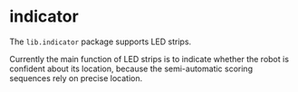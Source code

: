 # indicator

The `lib.indicator` package supports LED strips.

Currently the main function of LED strips is to indicate whether
the robot is confident about its location, because the semi-automatic
scoring sequences rely on precise location.